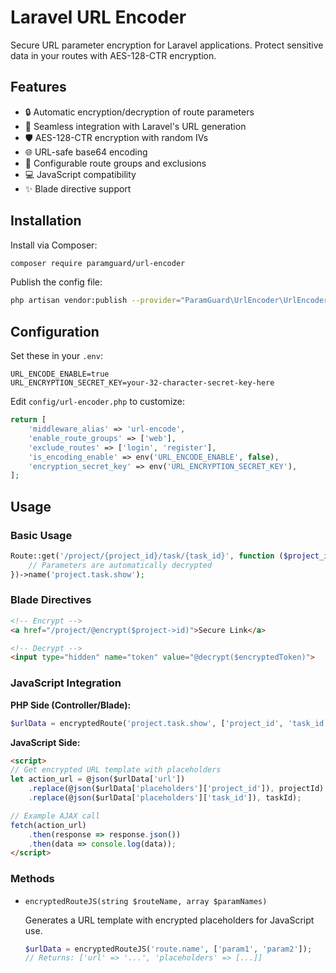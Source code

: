 
# Laravel URL Encoder

Secure URL parameter encryption for Laravel applications. Protect sensitive data in your routes with AES-128-CTR encryption.

## Features

- 🔒 Automatic encryption/decryption of route parameters
- 🔄 Seamless integration with Laravel's URL generation
- 🛡️ AES-128-CTR encryption with random IVs
- 🌐 URL-safe base64 encoding
- 🚦 Configurable route groups and exclusions
- 💻 JavaScript compatibility
- ✨ Blade directive support

## Installation

Install via Composer:

```bash
composer require paramguard/url-encoder
```

Publish the config file:

```bash
php artisan vendor:publish --provider="ParamGuard\UrlEncoder\UrlEncoderServiceProvider" --tag="url-encoder-config"
```

## Configuration

Set these in your `.env`:

```dotenv
URL_ENCODE_ENABLE=true
URL_ENCRYPTION_SECRET_KEY=your-32-character-secret-key-here
```

Edit `config/url-encoder.php` to customize:

```php
return [
    'middleware_alias' => 'url-encode',
    'enable_route_groups' => ['web'],
    'exclude_routes' => ['login', 'register'],
    'is_encoding_enable' => env('URL_ENCODE_ENABLE', false),
    'encryption_secret_key' => env('URL_ENCRYPTION_SECRET_KEY'),
];
```

## Usage

### Basic Usage

```php
Route::get('/project/{project_id}/task/{task_id}', function ($project_id, $task_id) {
    // Parameters are automatically decrypted
})->name('project.task.show');
```

### Blade Directives

```html
<!-- Encrypt -->
<a href="/project/@encrypt($project->id)">Secure Link</a>

<!-- Decrypt -->
<input type="hidden" name="token" value="@decrypt($encryptedToken)">
```

### JavaScript Integration

**PHP Side (Controller/Blade):**

```php
$urlData = encryptedRoute('project.task.show', ['project_id', 'task_id']);
```

**JavaScript Side:**

```html
<script>
// Get encrypted URL template with placeholders
let action_url = @json($urlData['url'])
    .replace(@json($urlData['placeholders']['project_id']), projectId)
    .replace(@json($urlData['placeholders']['task_id']), taskId);

// Example AJAX call
fetch(action_url)
    .then(response => response.json())
    .then(data => console.log(data));
</script>
```


### Methods

- `encryptedRouteJS(string $routeName, array $paramNames)`

  Generates a URL template with encrypted placeholders for JavaScript use.

  ```php
  $urlData = encryptedRouteJS('route.name', ['param1', 'param2']);
  // Returns: ['url' => '...', 'placeholders' => [...]]
  ```

